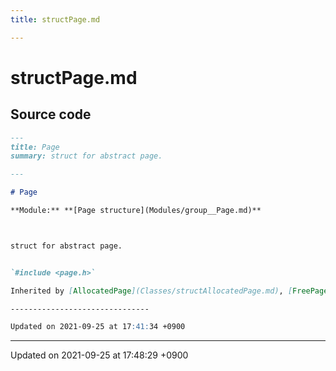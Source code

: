 ```yaml
---
title: structPage.md

---
```


# structPage.md






## Source code

```markdown
---
title: Page
summary: struct for abstract page. 

---

# Page

**Module:** **[Page structure](Modules/group__Page.md)**



struct for abstract page. 


`#include <page.h>`

Inherited by [AllocatedPage](Classes/structAllocatedPage.md), [FreePage](Classes/structFreePage.md), [HeaderPage](Classes/structHeaderPage.md)

-------------------------------

Updated on 2021-09-25 at 17:41:34 +0900
```


-------------------------------

Updated on 2021-09-25 at 17:48:29 +0900
